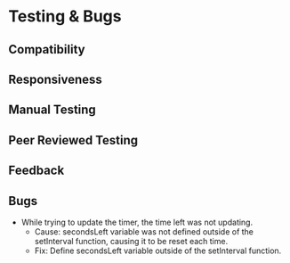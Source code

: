 # Testing & Bugs
## Compatibility
## Responsiveness
## Manual Testing
## Peer Reviewed Testing
## Feedback
## Bugs
- While trying to update the timer, the time left was not updating.
    - Cause: secondsLeft variable was not defined outside of the setInterval function, causing it to be reset each time.
    - Fix: Define secondsLeft variable outside of the setInterval function.